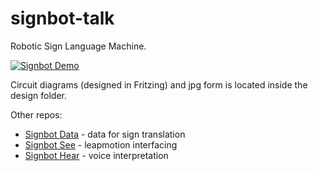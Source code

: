 # signbot-talk
Robotic Sign Language Machine.

[![Signbot Demo](https://img.youtube.com/vi/pcKfq2rfDxA/0.jpg)](https://www.youtube.com/watch?v=pcKfq2rfDxA)

Circuit diagrams (designed in Fritzing) and jpg form is located inside the design folder.

Other repos:
- [Signbot Data](https://github.com/toastify/signbot-data) - data for sign translation
- [Signbot See](https://github.com/toastify/signbot-see) - leapmotion interfacing
- [Signbot Hear](https://github.com/toastify/signbot-hear) - voice interpretation
